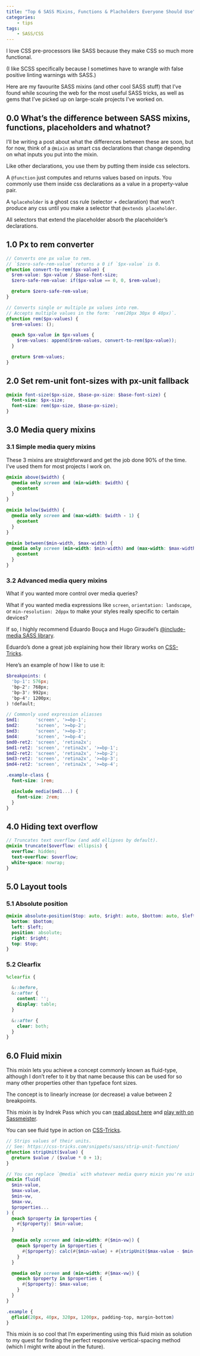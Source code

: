 ```yaml
---
title: "Top 6 SASS Mixins, Functions & Placholders Everyone Should Use"
categories:
    - tips
tags:
    - SASS/CSS
---
```

I love CSS pre-processors like SASS because they make CSS so much more
functional.

(I like SCSS specifically because I sometimes have to wrangle with false positive
linting warnings with SASS.)

Here are my favourite SASS mixins (and other cool SASS stuff) that I’ve found
while scouring the web for the most useful SASS tricks, as well as gems that
I’ve picked up on large-scale projects I’ve worked on.

## 0.0 What’s the difference between SASS mixins, functions, placeholders and whatnot?
I’ll be writing a post about what the differences between these are soon, but for
now, think of a `@mixin` as smart css declarations that
change depending on what inputs you put into the mixin.

Like other declarations, you use them by putting them inside css selectors.

A `@function` just computes and returns values based on inputs. You commonly use
them inside css declarations as a value in a property-value pair.

A `%placeholder` is a ghost css rule (selector + declaration) that won't produce
any css until you make a selector that `@extends placeholder`.

All selectors that extend the placeholder absorb the placeholder’s declarations.

## 1.0 Px to rem converter
```scss
// Converts one px value to rem.
// `$zero-safe-rem-value` returns a 0 if `$px-value` is 0.
@function convert-to-rem($px-value) {
  $rem-value: $px-value / $base-font-size;
  $zero-safe-rem-value: if($px-value == 0, 0, $rem-value);

  @return $zero-safe-rem-value;
}

// Converts single or multiple px values into rem.
// Accepts multiple values in the form: `rem(20px 30px 0 40px)`.
@function rem($px-values) {
  $rem-values: ();

  @each $px-value in $px-values {
    $rem-values: append($rem-values, convert-to-rem($px-value));
  }

  @return $rem-values;
}
```

## 2.0 Set rem-unit font-sizes with px-unit fallback
```scss
@mixin font-size($px-size, $base-px-size: $base-font-size) {
  font-size: $px-size;
  font-size: rem($px-size, $base-px-size);
}
```

## 3.0 Media query mixins
### 3.1 Simple media query mixins
These 3 mixins are straightforward and get the job done 90% of the time.
I’ve used them for most projects I work on.
```scss
@mixin above($width) {
  @media only screen and (min-width: $width) {
    @content
  }
}

@mixin below($width) {
  @media only screen and (max-width: $width - 1) {
    @content
  }
}

@mixin between($min-width, $max-width) {
  @media only screen (min-width: $min-width) and (max-width: $max-width - 1) {
    @content
  }
}
```
### 3.2 Advanced media query mixins
What if you wanted more control over media queries?

What if you wanted media expressions like `screen`, `orientation: landscape`, or
`min-resolution: 2dppx` to make your styles really specific to certain devices?

If so, I highly recommend Eduardo Bouça and Hugo Giraudel’s
[@include-media SASS library][include-media].

Eduardo’s done a great job explaining how their library works on
[CSS-Tricks][css-tricks approaches to media].

Here’s an example of how I like to use it:
```scss
$breakpoints: (
  'bp-1': 576px;
  'bp-2': 768px;
  'bp-3': 992px;
  'bp-4': 1200px;
) !default;

// Commonly used expression aliasses
$md1:      'screen', '>=bp-1';
$md2:      'screen', '>=bp-2';
$md3:      'screen', '>=bp-3';
$md4:      'screen', '>=bp-4';
$md0-ret2: 'screen', 'retina2x';
$md1-ret2: 'screen', 'retina2x', '>=bp-1';
$md2-ret2: 'screen', 'retina2x', '>=bp-2';
$md3-ret2: 'screen', 'retina2x', '>=bp-3';
$md4-ret2: 'screen', 'retina2x', '>=bp-4';

.example-class {
  font-size: 1rem;

  @include media($md1...) {
    font-size: 2rem;
  }
}
```

## 4.0 Hiding text overflow
```scss
// Truncates text overflow (and add ellipses by default).
@mixin truncate($overflow: ellipsis) {
  overflow: hidden;
  text-overflow: $overflow;
  white-space: nowrap;
}
```

## 5.0 Layout tools
### 5.1 Absolute position
```scss
@mixin absolute-position($top: auto, $right: auto, $bottom: auto, $left: auto) {
  bottom: $bottom;
  left: $left;
  position: absolute;
  right: $right;
  top: $top;
}
```

### 5.2 Clearfix
```scss
%clearfix {

  &::before,
  &::after {
    content: '';
    display: table;
  }

  &::after {
    clear: both;
  }
}
```

## 6.0 Fluid mixin
This mixin lets you achieve a concept commonly known as fluid-type, although I
don’t refer to it by that name because this can be used for so many other
properties other than typeface font sizes.

The concept is to linearly increase (or decrease) a value between 2 breakpoints.

This mixin is by Indrek Pass which you can [read about here][madebymike] and
[play with on Sassmeister][sassmeister].

You can see fluid type in action on [CSS-Tricks][css-tricks fluid typography].

```scss
// Strips values of their units.
// See: https://css-tricks.com/snippets/sass/strip-unit-function/
@function stripUnit($value) {
  @return $value / ($value * 0 + 1);
}

// You can replace `@media` with whatever media query mixin you're using.
@mixin fluid(
  $min-value,
  $max-value,
  $min-vw,
  $max-vw,
  $properties...
) {
  @each $property in $properties {
    #{$property}: $min-value;
  }

  @media only screen and (min-width: #{$min-vw}) {
    @each $property in $properties {
      #{$property}: calc(#{$min-value} + #{stripUnit($max-value - $min-value)} * (100vw - #{$min-vw}) / #{stripUnit($max-vw - $min-vw)});
    }
  }

  @media only screen and (min-width: #{$max-vw}) {
    @each $property in $properties {
      #{$property}: $max-value;
    }
  }
}

.example {
  @fluid(20px, 40px, 320px, 1200px, padding-top, margin-bottom)
}
```
This mixin is so cool that I’m experimenting using this fluid mixin as solution
to my quest for finding the perfect responsive vertical-spacing method (which I
might write about in the future).

[include-media]: http://include-media.com/
[css-tricks approaches to media]: https://css-tricks.com/approaches-media-queries-sass/
[css-tricks fluid typography]: https://css-tricks.com/snippets/css/fluid-typography/
[madebymike]: https://madebymike.com.au/writing/fluid-type-calc-examples/
[sassmeister]: https://www.sassmeister.com/gist/7f22e44ace49b5124eec
